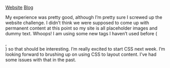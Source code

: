 [Website](http://jochickadee.github.io/index.html)
[Blog](http://jochickadee.github.io/blog/index.html)

My experience was pretty good, although I’m pretty sure I screwed up the website challenge. I didn’t think we were supposed to come up with permanent content at this point so my site is all placeholder images and dummy text. Whoops! I am using some new tags I haven’t used before (<aside>, <section>) so that should be interesting. I’m really excited to start CSS next week. I’m looking forward to brushing up on using CSS to layout content. I’ve had some issues with that in the past. 